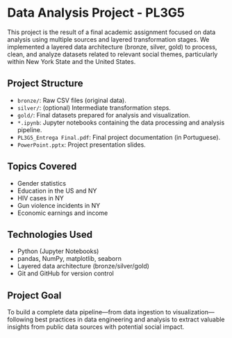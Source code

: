# Data Analysis Project - PL3G5

This project is the result of a final academic assignment focused on data analysis using multiple sources and layered transformation stages. We implemented a layered data architecture (bronze, silver, gold) to process, clean, and analyze datasets related to relevant social themes, particularly within New York State and the United States.

## Project Structure

- `bronze/`: Raw CSV files (original data).
- `silver/`: (optional) Intermediate transformation steps.
- `gold/`: Final datasets prepared for analysis and visualization.
- `*.ipynb`: Jupyter notebooks containing the data processing and analysis pipeline.
- `PL3G5_Entrega Final.pdf`: Final project documentation (in Portuguese).
- `PowerPoint.pptx`: Project presentation slides.

## Topics Covered

- Gender statistics
- Education in the US and NY
- HIV cases in NY
- Gun violence incidents in NY
- Economic earnings and income

## Technologies Used

- Python (Jupyter Notebooks)
- pandas, NumPy, matplotlib, seaborn
- Layered data architecture (bronze/silver/gold)
- Git and GitHub for version control

## Project Goal

To build a complete data pipeline—from data ingestion to visualization—following best practices in data engineering and analysis to extract valuable insights from public data sources with potential social impact.

